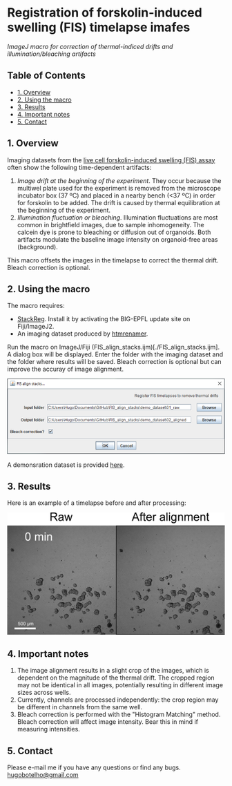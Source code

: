 # Registration of forskolin-induced swelling (FIS) timelapse imafes
*ImageJ macro for correction of thermal-indiced drifts and illumination/bleaching artifacts*


## Table of Contents
* [1. Overview](#overview)
* [2. Using the macro](#usage)
* [3. Results](#results)
* [4. Important notes](#notes)
* [5. Contact](#contact)



## <a name="overview">1. Overview</a>

Imaging datasets from the [live cell forskolin-induced swelling (FIS) assay](https://github.com/hmbotelho/FIS_analysis) often show the following time-dependent artifacts: 
1. *Image drift at the beginning of the experiment*. They occur because the multiwel plate used for the experiment is removed from the microscope incubator box (37 ºC) and placed in a nearby bench (<37 ºC) in order for forskolin to be added. The drift is caused by thermal equilibration at the beginning of the experiment.  
2. *Illumination fluctuation or bleaching*. Illumination fluctuations are most common in brightfield images, due to sample inhomogeneity. The calcein dye is prone to bleaching or diffusion out of organoids. Both artifacts modulate the baseline image intensity on organoid-free areas (background).

This macro offsets the images in the timelapse to correct the thermal drift. Bleach correction is optional.


## <a name="usage">2. Using the macro</a>

The macro requires:
* [StackReg](http://bigwww.epfl.ch/thevenaz/stackreg/). Install it by activating the BIG-EPFL update site on Fiji/ImageJ2.  
* An imaging dataset produced by [htmrenamer](https://github.com/hmbotelho/htmrenamer).  

Run the macro on ImageJ/Fiji (FIS_align_stacks.ijm)[./FIS_align_stacks.ijm]. A dialog box will be displayed. Enter the folder with the imaging dataset and the folder where results will be saved. Bleach correction is optional but can improve the accuray of image alignment.

<p align="center"><img src="./img/dialog.png"></p>

A demonsration dataset is provided [here](./demo_dataset).  


## <a name="results">3. Results</a>

Here is an example of a timelapse before and after processing:  

<p align="center"><img src="./img/FIS_before_after.gif"></p>


## <a name="notes">4. Important notes</a>

1. The image alignment results in a slight crop of the images, which is dependent on the magnitude of the thermal drift. The cropped region may not be identical in all images, potentially resulting in different image sizes across wells.  
2. Currently, channels are processed independently: the crop region may be different in channels from the same well.  
3. Bleach correction is performed with the "Histogram Matching" method. Bleach correction will affect image intensity. Bear this in mind if measuring intensities.  


## <a name="contact">5. Contact</a>

Please e-mail me if you have any questions or find any bugs.
hugobotelho@gmail.com
